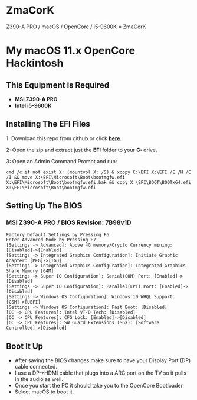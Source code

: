 # ZmaCorK
Z390-A PRO / macOS / OpenCore / i5-9600K = ZmaCorK

# My macOS 11.x OpenCore Hackintosh

## This Equipment is Required

- **MSI Z390-A PRO**
- **Intel i5-9600K**

## Installing The EFI Files

1: Download this repo from github or click **[here](https://github.com/ZeroOneZero/ZmaCorK/archive/refs/heads/main.zip)**.

2: Open the zip and extract just the **EFI** folder to your **C:** drive.

3: Open an Admin Command Prompt and run:

```
cmd /c if not exist X: (mountvol X: /S) & xcopy C:\EFI X:\EFI /E /H /C /I && move X:\EFI\Microsoft\Boot\bootmgfw.efi X:\EFI\Microsoft\Boot\bootmgfw.efi.bak && copy X:\EFI\BOOT\BOOTx64.efi X:\EFI\Microsoft\Boot\bootmgfw.efi
```

## Setting Up The BIOS

### MSI Z390-A PRO / BIOS Revision: 7B98v1D
	Factory Default Settings by Pressing F6
	Enter Advanced Mode by Pressing F7
	[Settings -> Advanced]: Above 4G memory/Crypto Currency mining: [Disabled]->[Enabled]
	[Settings -> Integrated Graphics Configuration]: Initiate Graphic Adapter: [PEG]->[IGD]
	[Settings -> Integrated Graphics Configuration]: Integrated Graphics Share Memory [64M]
	[Settings -> Super IO Configuration]: Serial(COM) Port: [Enabled]->[Disabled]
	[Settings -> Super IO Configuration]: Parallel(LPT) Port: [Enabled]->[Disabled]
	[Settings -> Windows OS Configuration]: Windows 10 WHQL Support: [CSM]->[UEFI]
	[Settings -> Windows OS Configuration]: Fast Boot: [Disabled]
	[OC -> CPU Features]: Intel VT-D Tech: [Disabled]
	[OC -> CPU Features]: CFG Lock: [Enabled]->[Disabled]
	[OC -> CPU Features]: SW Guard Extensions (SGX): [Software Controlled]->[Disabled]

## Boot It Up
- After saving the BIOS changes make sure to have your Display Port (DP) cable connected.
- I use a DP->HDMI cable that plugs into a ARC port on the TV so it pulls in the audio as well.
- Once you start the PC it should take you to the OpenCore Bootloader.
- Select macOS to boot it.
